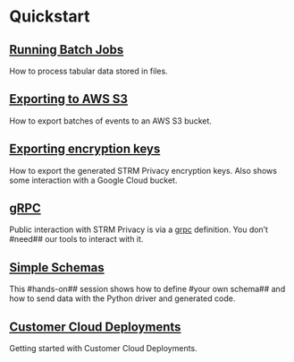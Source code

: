 # Quickstart

## [Running Batch Jobs](batch-jobs.md)

How to process tabular data stored in files.

## [Exporting to AWS S3](/quickstart/batch-exporter.md)

How to export batches of events to an AWS S3 bucket.

## [Exporting encryption keys](/quickstart/exporting-keys.md)

How to export the generated STRM Privacy encryption keys. Also shows
some interaction with a Google Cloud bucket.

## [gRPC](/quickstart/grpc.md)

Public interaction with STRM Privacy is via a [grpc](https://grpc.io)
definition. You don’t #need## our tools to interact with it.

## [Simple Schemas](/quickstart/simple-schema.md)

This #hands-on## session shows how to define #your own schema## and how to
send data with the Python driver and generated code.

## [Customer Cloud Deployments](docs/quickstart/ccd/self-hosted.md)
Getting started with Customer Cloud Deployments.
